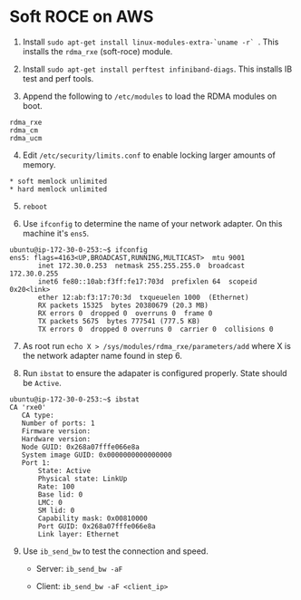 # Soft ROCE on AWS

 1. Install ```sudo apt-get install linux-modules-extra-`uname -r` ```. This installs the `rdma_rxe` (soft-roce) module.
 
 2. Install `sudo apt-get install perftest infiniband-diags`. This installs IB test and perf tools.
 
 3. Append the following to `/etc/modules` to load the RDMA modules on boot.
 
 ```
 rdma_rxe
 rdma_cm
 rdma_ucm
 ```
 
 4. Edit `/etc/security/limits.conf` to enable locking larger amounts of memory.
 
 ```
 * soft memlock unlimited
 * hard memlock unlimited
 ```
 
 5. `reboot`
 
 6. Use `ifconfig` to determine the name of your network adapter. On this machine it's `ens5`.

 ```
ubuntu@ip-172-30-0-253:~$ ifconfig 
ens5: flags=4163<UP,BROADCAST,RUNNING,MULTICAST>  mtu 9001
        inet 172.30.0.253  netmask 255.255.255.0  broadcast 172.30.0.255
        inet6 fe80::10ab:f3ff:fe17:703d  prefixlen 64  scopeid 0x20<link>
        ether 12:ab:f3:17:70:3d  txqueuelen 1000  (Ethernet)
        RX packets 15325  bytes 20380679 (20.3 MB)
        RX errors 0  dropped 0  overruns 0  frame 0
        TX packets 5675  bytes 777541 (777.5 KB)
        TX errors 0  dropped 0 overruns 0  carrier 0  collisions 0
```
 
 7. As root run `echo X > /sys/modules/rdma_rxe/parameters/add` where X is the network adapter name found in step 6.
 
 8. Run `ibstat` to ensure the adapater is configured properly. State should be `Active`.
 
 ```
ubuntu@ip-172-30-0-253:~$ ibstat
CA 'rxe0'
	CA type: 
	Number of ports: 1
	Firmware version: 
	Hardware version: 
	Node GUID: 0x268a07fffe066e8a
	System image GUID: 0x0000000000000000
	Port 1:
		State: Active
		Physical state: LinkUp
		Rate: 100
		Base lid: 0
		LMC: 0
		SM lid: 0
		Capability mask: 0x00810000
		Port GUID: 0x268a07fffe066e8a
		Link layer: Ethernet
```

 9. Use `ib_send_bw` to test the connection and speed.
 
    * Server: `ib_send_bw -aF`
  
    * Client: `ib_send_bw -aF <client_ip>`
